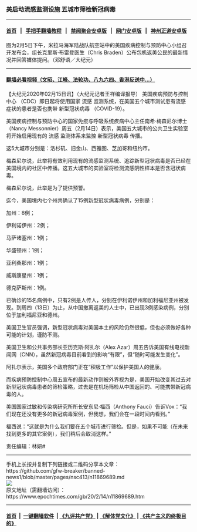 ### 美启动流感监测设施 五城市筛检新冠病毒
------------------------

#### [首页](https://github.com/gfw-breaker/banned-news1/blob/master/README.md) &nbsp;&nbsp;|&nbsp;&nbsp; [手把手翻墙教程](https://github.com/gfw-breaker/guides/wiki) &nbsp;&nbsp;|&nbsp;&nbsp; [禁闻聚合安卓版](https://github.com/gfw-breaker/bn-android) &nbsp;&nbsp;|&nbsp;&nbsp; [网门安卓版](https://github.com/oGate2/oGate) &nbsp;&nbsp;|&nbsp;&nbsp; [神州正道安卓版](https://github.com/SzzdOgate/update) 



<div><img alt="" class="aligncenter wp-post-image" src="https://i.epochtimes.com/assets/uploads/2020/02/CDC-SD-press-Feb-5-600x400.jpg"/>
<div class="red16 caption">
 图为2月5日下午，米拉马海军陆战队航空站中的美国疾病控制与预防中心小组召开发布会，组长克里斯·布雷登医生（Chris Braden）公布包机返美公民的最新情况并回答媒体提问。（邓舒语／大纪元）
</div>
</div><hr/>

#### [翻墙必看视频（文昭、江峰、法轮功、八九六四、香港反送中...）](https://github.com/gfw-breaker/banned-news1/blob/master/pages/link3.md)

<div><p>
 【大纪元2020年02月15日讯】（大纪元记者王祥编译报导）
 <ok href="https://www.epochtimes.com/gb/tag/%E7%BE%8E%E5%9B%BD%E7%96%BE%E7%97%85%E9%A2%84%E9%98%B2%E4%B8%8E%E6%8E%A7%E5%88%B6%E4%B8%AD%E5%BF%83.html">
  美国疾病预防与控制中心
 </ok>
 （CDC）即日起将使用国家
 <ok href="https://www.epochtimes.com/gb/tag/%E6%B5%81%E6%84%9F.html">
  流感
 </ok>
 监测系统，在美国五个城市测试患有流感症状的患者是否也携带
 <ok href="https://www.epochtimes.com/gb/tag/%E6%96%B0%E5%9E%8B%E5%86%A0%E7%8A%B6%E7%97%85%E6%AF%92.html">
  新型冠状病毒
 </ok>
 （COVID-19）。
</p>
<p>
 美国疾病控制与预防中心的国家免疫与呼吸系统疾病中心主任南希·梅森尼尔博士（Nancy Messonnier）周五（2月14日）表示，美国五大城市的公共卫生实验室将开始启用现有的
 <ok href="https://www.epochtimes.com/gb/tag/%E6%B5%81%E6%84%9F.html">
  流感
 </ok>
 监测体系来监控
 <ok href="https://www.epochtimes.com/gb/tag/%E6%96%B0%E5%9E%8B%E5%86%A0%E7%8A%B6%E7%97%85%E6%AF%92.html">
  新型冠状病毒
 </ok>
 传播。
</p>
<p>
 这5大城市分别是：洛杉矶、旧金山、西雅图、芝加哥和纽约市。
</p>
<p>
 梅森尼尔说，此举将有效利用现有的流感监测系统、追踪新型冠状病毒是否已经在美国境内的社区中传播。这五大城市的实验室将检测流感阴性样本是否含冠状病毒。
</p>
<p>
 梅森尼尔说，此举是为了提供预警。
</p>
<p>
 迄今，美国境内七个州共确认了15例新型冠状病毒病例，分别是：
</p>
<p>
 加州：8例；
</p>
<p>
 伊利诺伊州：2例；
</p>
<p>
 马萨诸塞州：1例；
</p>
<p>
 华盛顿州：1例；
</p>
<p>
 亚利桑那州：1例；
</p>
<p>
 威斯康星州：1例；
</p>
<p>
 德克萨斯州：1例。
</p>
<p>
 已确诊的15名病例中，只有2例是人传人，分别在伊利诺伊州和加利福尼亚州被发现。到周四（13日）为止，从中国撤离返美的人士中，已出现3例感染病例，分别位于加利福尼亚和德州。
</p>
<p>
 美国卫生官员强调，新型冠状病毒对美国本土的风险仍然很低，但也必须做好各种可能的计划，谨防不测。
</p>
<p>
 美国卫生和公共事务部长亚历克斯‧阿扎尔（Alex Azar）周五告诉美国有线电视新闻网（CNN），虽然新冠病毒目前看到的影响“有限”，但“随时可能发生变化”。
</p>
<p>
 阿扎尔表示，美国多个政府部门正在“积极工作”以保护美国人的健康。
</p>
<p>
 而疾病预防控制中心周五宣布的最新动作则被外界视为是，美国开始改变其过去对新型冠状病毒患者的筛检策略，过去是在机场筛检从中国返回的、可能携带新冠病毒的人。
</p>
<p>
 美国国家过敏和传染病研究所所长安东尼·福西（Anthony Fauci）告诉Vox：“我们现在还没有更多的新冠病毒案例，但我想，我们会在一段时间内看到。”
</p>
<p>
 福西说：“这就是为什么我们要在五个城市进行筛检。但是，如果不可能（在未来找到更多的其它案例），我们稍后会取消这样。”
</p>
<p>
 责任编辑：林妍#
</p>
</div>
<hr/>
手机上长按并复制下列链接或二维码分享本文章：<br/>
https://github.com/gfw-breaker/banned-news1/blob/master/pages/nsc413/n11869689.md <br/>
<a href='https://github.com/gfw-breaker/banned-news1/blob/master/pages/nsc413/n11869689.md'><img src='https://github.com/gfw-breaker/banned-news1/blob/master/pages/nsc413/n11869689.md.png'/></a> <br/>
原文地址（需翻墙访问）：https://www.epochtimes.com/gb/20/2/14/n11869689.htm


------------------------
#### [首页](https://github.com/gfw-breaker/banned-news1/blob/master/README.md) &nbsp;|&nbsp; [一键翻墙软件](https://github.com/gfw-breaker/nogfw/blob/master/README.md) &nbsp;| [《九评共产党》](https://github.com/gfw-breaker/9ping.md/blob/master/README.md#九评之一评共产党是什么) | [《解体党文化》](https://github.com/gfw-breaker/jtdwh.md/blob/master/README.md) | [《共产主义的终极目的》](https://github.com/gfw-breaker/gczydzjmd.md/blob/master/README.md)


<img src='http://gfw-breaker.win/banned-news/pages/nsc413/n11869689.md' width='0px' height='0px'/>